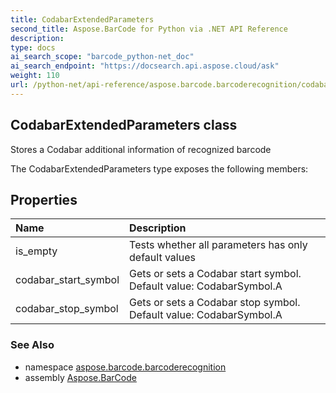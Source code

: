 ```yaml
---
title: CodabarExtendedParameters
second_title: Aspose.BarCode for Python via .NET API Reference
description: 
type: docs
ai_search_scope: "barcode_python-net_doc"
ai_search_endpoint: "https://docsearch.api.aspose.cloud/ask"
weight: 110
url: /python-net/api-reference/aspose.barcode.barcoderecognition/codabarextendedparameters/
---
```


## CodabarExtendedParameters class

Stores a Codabar additional information of recognized barcode

The CodabarExtendedParameters type exposes the following members:
## Properties
| Name | Description |
| :- | :- |
|is_empty|Tests whether all parameters has only default values|
|codabar_start_symbol|Gets or sets a Codabar start symbol.<br/>            Default value: CodabarSymbol.A|
|codabar_stop_symbol|Gets or sets a Codabar stop symbol.<br/>            Default value: CodabarSymbol.A|

### See Also

* namespace [aspose.barcode.barcoderecognition](/barcode/python-net/api-reference/aspose.barcode.barcoderecognition/)
* assembly [Aspose.BarCode](/barcode/python-net/api-reference/)

